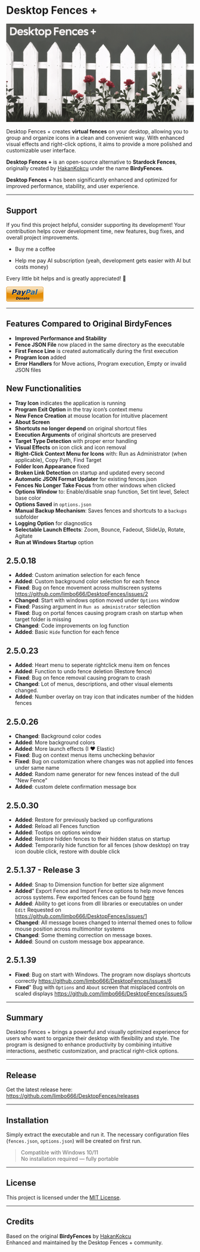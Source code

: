 # Desktop Fences +

<p align="center">
  <img src="https://github.com/limbo666/DesktopFences/blob/main/Imgs/Desktop_Fences_Social_Media_PNG.png" />
</p>


Desktop Fences + creates **virtual fences** on your desktop, allowing you to group and organize icons in a clean and convenient way. With enhanced visual effects and right-click options, it aims to provide a more polished and customizable user interface.

**Desktop Fences +** is an open-source alternative to **Stardock Fences**, originally created by [HakanKokcu](https://github.com/HakanKokcu) under the name **BirdyFences**.

**Desktop Fences +** has been significantly enhanced and optimized for improved performance, stability, and user experience.

---

##  Support
If you find this project helpful, consider supporting its development!
Your contribution helps cover development time, new features, bug fixes, and overall project improvements.

 - Buy me a coffee

 - Help me pay AI subscription (yeah, development gets easier with AI but costs money)

Every little bit helps and is greatly appreciated! 🙏


[![Donate](https://github.com/limbo666/DesktopFences/blob/main/Imgs/donate.png)](https://www.paypal.com/donate/?hosted_button_id=M8H4M4R763RBE)

---

##  Features Compared to Original BirdyFences

-  **Improved Performance and Stability**
-  **Fence JSON File** now placed in the same directory as the executable
-  **First Fence Line** is created automatically during the first execution
-  **Program Icon** added
-  **Error Handlers** for Move actions, Program execution, Empty or invalid JSON files

##  New Functionalities
-  **Tray Icon** indicates the application is running
-  **Program Exit Option** in the tray icon’s context menu
-  **New Fence Creation** at mouse location for intuitive placement
-  **About Screen**
-  **Shortcuts no longer depend** on original shortcut files
-  **Execution Arguments** of original shortcuts are preserved
-  **Target Type Detection** with proper error handling
-  **Visual Effects** on icon click and icon removal
-  **Right-Click Context Menu for Icons** with: Run as Administrator (when applicable), Copy Path, Find Target
-  **Folder Icon Appearance** fixed
-  **Broken Link Detection** on startup and updated every second
-  **Automatic JSON Format Updater** for existing fences.json
-  **Fences No Longer Take Focus** from other windows when clicked
-  **Options Window** to: Enable/disable snap function, Set tint level, Select base color
-  **Options Saved** in `options.json`
-  **Manual Backup Mechanism**:  Saves fences and shortcuts to a `backups` subfolder
-  **Logging Option** for diagnostics
-  **Selectable Launch Effects**: Zoom, Bounce, Fadeout, SlideUp, Rotate, Agitate
-  **Run at Windows Startup** option

##  2.5.0.18
-  **Added**:  Custom animation selection for each fence
-  **Added**:  Custom background color selection for each fence
-  **Fixed**:  Bug on fence movement across multiscreen systems https://github.com/limbo666/DesktopFences/issues/2
-  **Changed**:  Start with windows option moved under `Options` window
-  **Fixed**: Passing argument in `Run as administrator` selection
-  **Fixed**: Bug on portal fences causing program crash on startup when target folder is missing
-  **Changed**:  Code improvements on log function
-  **Added**:  Basic `Hide` function for each fence
  

##  2.5.0.23
-  **Added**:  Heart menu to seperate rightclick menu item on fences 
-  **Added**:  Function to undo fence deletion (Restore fence)
-  **Fixed**:  Bug on fence removal causing program to crash
-  **Changed**:  Lot of menus, descriptions, and other visual elements changed.
-  **Added**:  Number overlay on tray icon that indicates number of the hidden fences 


##  2.5.0.26
-  **Changed**:  Background color codes
-  **Added**:  More background colors
-  **Added**:  More launch effects (I ♥ Elastic)
-  **Fixed**:  Bug on context menus items unchecking behavior
-  **Fixed**:  Bug on customization where changes was not applied into fences under same name
-  **Added**:  Random name generator for new fences instead of the dull "New Fence"
-  **Added**: custom delete confirmation message box

##  2.5.0.30
-  **Added**: Restore for previously backed up configurations 
-  **Added**: Reload all Fences function
-  **Added**: Tootips on options window
-  **Added**: Restore hidden fences to their hidden status on startup
-  **Added**: Temporarily hide function for all fences (show desktop) on tray icon double click, restore with double click

  ## 2.5.1.37 - Release 3
-  **Added**: Snap to Dimension function for better size alignment 
-  **Added**" Export Fence and Import Fence options to help move fences across systems. Few exported fences can be found [here](https://github.com/limbo666/DesktopFences/tree/main/Exported%20Fences)
-  **Added**: Ability to get icons from dll libraries or executables on under `Edit` Requested on https://github.com/limbo666/DesktopFences/issues/1
-  **Changed**: All message boxes changed to internal themed ones to follow mouse position across multimonitor systems
-  **Changed**: Some theming correction on message boxes.
-  **Added**:  Sound on custom message box appearance.

 ## 2.5.1.39 
-  **Fixed**: Bug on start with Windows. The program now displays shortcuts correctly https://github.com/limbo666/DesktopFences/issues/6
-  **Fixed**" Bug with `Options` and `About` screen that misplaced controls on scaled displays https://github.com/limbo666/DesktopFences/issues/5
  
---

##  Summary

Desktop Fences + brings a powerful and visually optimized experience for users who want to organize their desktop with flexibility and style. The program is designed to enhance productivity by combining intuitive interactions, aesthetic customization, and practical right-click options.

---

##  Release
Get the latest release here:
https://github.com/limbo666/DesktopFences/releases


---

##  Installation

Simply extract the executable and run it. The necessary configuration files (`fences.json`, `options.json`) will be created on first run.

>  Compatible with Windows 10/11  
>  No installation required — fully portable

---

##  License

This project is licensed under the [MIT License](License.md).

---

##  Credits

Based on the original **BirdyFences** by [HakanKokcu](https://github.com/HakanKokcu)  
Enhanced and maintained by the Desktop Fences + community.









